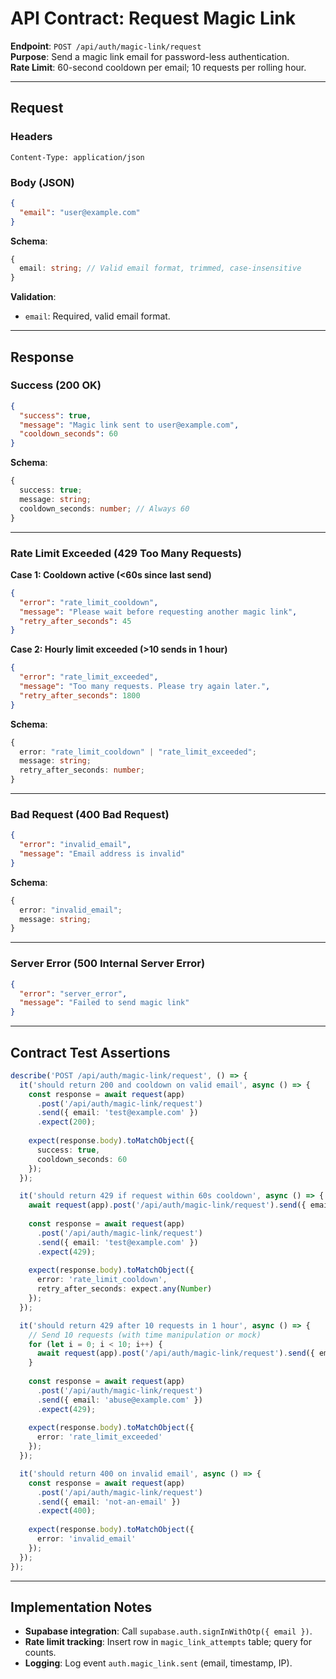 # API Contract: Request Magic Link

**Endpoint**: `POST /api/auth/magic-link/request`  
**Purpose**: Send a magic link email for password-less authentication.  
**Rate Limit**: 60-second cooldown per email; 10 requests per rolling hour.

---

## Request

### Headers
```
Content-Type: application/json
```

### Body (JSON)
```json
{
  "email": "user@example.com"
}
```

**Schema**:
```typescript
{
  email: string; // Valid email format, trimmed, case-insensitive
}
```

**Validation**:
- `email`: Required, valid email format.

---

## Response

### Success (200 OK)
```json
{
  "success": true,
  "message": "Magic link sent to user@example.com",
  "cooldown_seconds": 60
}
```

**Schema**:
```typescript
{
  success: true;
  message: string;
  cooldown_seconds: number; // Always 60
}
```

---

### Rate Limit Exceeded (429 Too Many Requests)

**Case 1: Cooldown active (<60s since last send)**
```json
{
  "error": "rate_limit_cooldown",
  "message": "Please wait before requesting another magic link",
  "retry_after_seconds": 45
}
```

**Case 2: Hourly limit exceeded (>10 sends in 1 hour)**
```json
{
  "error": "rate_limit_exceeded",
  "message": "Too many requests. Please try again later.",
  "retry_after_seconds": 1800
}
```

**Schema**:
```typescript
{
  error: "rate_limit_cooldown" | "rate_limit_exceeded";
  message: string;
  retry_after_seconds: number;
}
```

---

### Bad Request (400 Bad Request)
```json
{
  "error": "invalid_email",
  "message": "Email address is invalid"
}
```

**Schema**:
```typescript
{
  error: "invalid_email";
  message: string;
}
```

---

### Server Error (500 Internal Server Error)
```json
{
  "error": "server_error",
  "message": "Failed to send magic link"
}
```

---

## Contract Test Assertions

```typescript
describe('POST /api/auth/magic-link/request', () => {
  it('should return 200 and cooldown on valid email', async () => {
    const response = await request(app)
      .post('/api/auth/magic-link/request')
      .send({ email: 'test@example.com' })
      .expect(200);
    
    expect(response.body).toMatchObject({
      success: true,
      cooldown_seconds: 60
    });
  });

  it('should return 429 if request within 60s cooldown', async () => {
    await request(app).post('/api/auth/magic-link/request').send({ email: 'test@example.com' });
    
    const response = await request(app)
      .post('/api/auth/magic-link/request')
      .send({ email: 'test@example.com' })
      .expect(429);
    
    expect(response.body).toMatchObject({
      error: 'rate_limit_cooldown',
      retry_after_seconds: expect.any(Number)
    });
  });

  it('should return 429 after 10 requests in 1 hour', async () => {
    // Send 10 requests (with time manipulation or mock)
    for (let i = 0; i < 10; i++) {
      await request(app).post('/api/auth/magic-link/request').send({ email: 'abuse@example.com' });
    }
    
    const response = await request(app)
      .post('/api/auth/magic-link/request')
      .send({ email: 'abuse@example.com' })
      .expect(429);
    
    expect(response.body).toMatchObject({
      error: 'rate_limit_exceeded'
    });
  });

  it('should return 400 on invalid email', async () => {
    const response = await request(app)
      .post('/api/auth/magic-link/request')
      .send({ email: 'not-an-email' })
      .expect(400);
    
    expect(response.body).toMatchObject({
      error: 'invalid_email'
    });
  });
});
```

---

## Implementation Notes

- **Supabase integration**: Call `supabase.auth.signInWithOtp({ email })`.
- **Rate limit tracking**: Insert row in `magic_link_attempts` table; query for counts.
- **Logging**: Log event `auth.magic_link.sent` (email, timestamp, IP).
